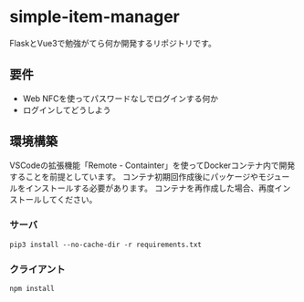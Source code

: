 # simple-item-manager
FlaskとVue3で勉強がてら何か開発するリポジトリです。

## 要件
- Web NFCを使ってパスワードなしでログインする何か
- ログインしてどうしよう

## 環境構築
VSCodeの拡張機能「Remote - Containter」を使ってDockerコンテナ内で開発することを前提としています。
コンテナ初期回作成後にパッケージやモジュールをインストールする必要があります。
コンテナを再作成した場合、再度インストールしてください。
### サーバ
```pip3 install --no-cache-dir -r requirements.txt```
### クライアント
```npm install```
